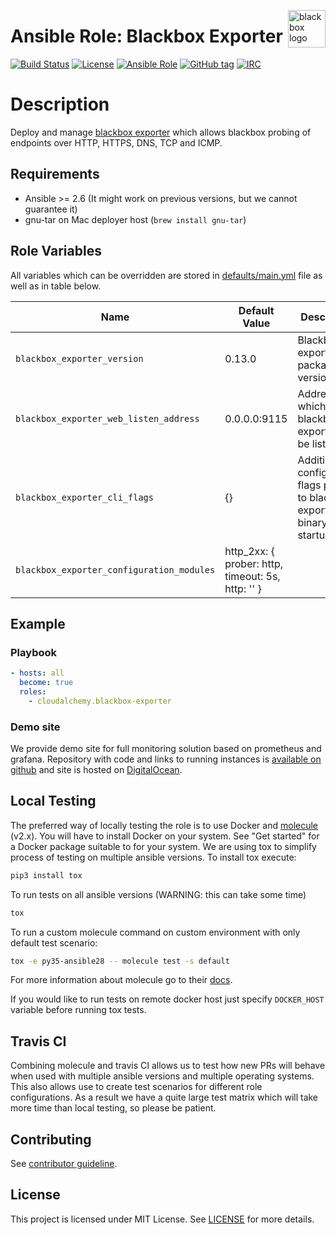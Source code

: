 <p><img src="http://jacobsmedia.com/wp-content/uploads/2015/08/black-box-edit.png" alt="blackbox logo" title="blackbox" align="right" height="60" /></p>

# Ansible Role: Blackbox Exporter

[![Build Status](https://travis-ci.org/cloudalchemy/ansible-blackbox-exporter.svg?branch=master)](https://travis-ci.org/cloudalchemy/ansible-blackbox-exporter)
[![License](https://img.shields.io/badge/license-MIT%20License-brightgreen.svg)](https://opensource.org/licenses/MIT)
[![Ansible Role](https://img.shields.io/badge/ansible%20role-cloudalchemy.blackbox_exporter-blue.svg)](https://galaxy.ansible.com/cloudalchemy/blackbox-exporter/)
[![GitHub tag](https://img.shields.io/github/tag/cloudalchemy/ansible-blackbox-exporter.svg)](https://github.com/cloudalchemy/ansible-blackbox-exporter/tags)
[![IRC](https://img.shields.io/badge/irc.freenode.net-%23cloudalchemy-yellow.svg)](https://kiwiirc.com/nextclient/#ircs://irc.freenode.net/#cloudalchemy)

# Description

Deploy and manage [blackbox exporter](https://github.com/prometheus/blackbox_exporter) which allows blackbox probing of endpoints over HTTP, HTTPS, DNS, TCP and ICMP.

## Requirements

- Ansible >= 2.6 (It might work on previous versions, but we cannot guarantee it)
- gnu-tar on Mac deployer host (`brew install gnu-tar`)

## Role Variables

All variables which can be overridden are stored in [defaults/main.yml](defaults/main.yml) file as well as in table below.

| Name           | Default Value | Description                        |
| -------------- | ------------- | -----------------------------------|
| `blackbox_exporter_version` | 0.13.0 | Blackbox exporter package version |
| `blackbox_exporter_web_listen_address` | 0.0.0.0:9115 | Address on which blackbox exporter will be listening |
| `blackbox_exporter_cli_flags` | {} | Additional configuration flags passed to blackbox exporter binary at startup |
| `blackbox_exporter_configuration_modules` | http_2xx: { prober: http, timeout: 5s, http: '' } | |

## Example

### Playbook

```yaml
- hosts: all
  become: true
  roles:
    - cloudalchemy.blackbox-exporter
```

### Demo site

We provide demo site for full monitoring solution based on prometheus and grafana. Repository with code and links to running instances is [available on github](https://github.com/cloudalchemy/demo-site) and site is hosted on [DigitalOcean](https://digitalocean.com).

## Local Testing

The preferred way of locally testing the role is to use Docker and [molecule](https://github.com/metacloud/molecule) (v2.x). You will have to install Docker on your system. See "Get started" for a Docker package suitable to for your system.
We are using tox to simplify process of testing on multiple ansible versions. To install tox execute:
```sh
pip3 install tox
```
To run tests on all ansible versions (WARNING: this can take some time)
```sh
tox
```
To run a custom molecule command on custom environment with only default test scenario:
```sh
tox -e py35-ansible28 -- molecule test -s default
```
For more information about molecule go to their [docs](http://molecule.readthedocs.io/en/latest/).

If you would like to run tests on remote docker host just specify `DOCKER_HOST` variable before running tox tests.

## Travis CI

Combining molecule and travis CI allows us to test how new PRs will behave when used with multiple ansible versions and multiple operating systems. This also allows use to create test scenarios for different role configurations. As a result we have a quite large test matrix which will take more time than local testing, so please be patient.

## Contributing

See [contributor guideline](CONTRIBUTING.md).

## License

This project is licensed under MIT License. See [LICENSE](/LICENSE) for more details.
